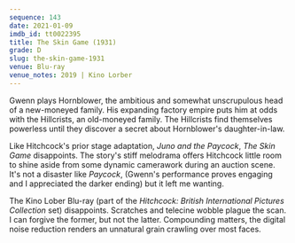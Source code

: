 ```yaml
---
sequence: 143
date: 2021-01-09
imdb_id: tt0022395
title: The Skin Game (1931)
grade: D
slug: the-skin-game-1931
venue: Blu-ray
venue_notes: 2019 | Kino Lorber
---
```


Gwenn plays Hornblower, the ambitious and somewhat unscrupulous head of a new-moneyed family. His expanding factory empire puts him at odds with the Hillcrists, an old-moneyed family. The Hillcrists find themselves powerless until they discover a secret about Hornblower's daughter-in-law.

<!-- end -->

Like Hitchcock's prior stage adaptation, <span data-imdb-id="tt0021015">_Juno and the Paycock_</span>, _The Skin Game_ disappoints. The story's stiff melodrama offers Hitchcock little room to shine aside from some dynamic camerawork during an auction scene. It's not a disaster like _Paycock_, (Gwenn's performance proves engaging and I appreciated the darker ending) but it left me wanting.

The Kino Lober Blu-ray (part of the _Hitchcock: British International Pictures Collection_ set) disappoints. Scratches and telecine wobble plague the scan. I can forgive the former, but not the latter. Compounding matters, the digital noise reduction renders an unnatural grain crawling over most faces.
